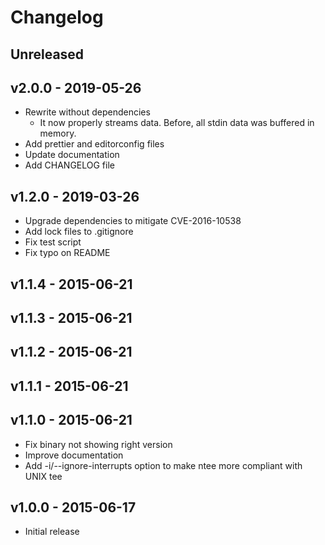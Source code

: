 # Changelog

## Unreleased


## v2.0.0 - 2019-05-26

- Rewrite without dependencies
  - It now properly streams data. Before, all stdin data was buffered in memory.
- Add prettier and editorconfig files
- Update documentation
- Add CHANGELOG file


## v1.2.0 - 2019-03-26

- Upgrade dependencies to mitigate CVE-2016-10538
- Add lock files to .gitignore
- Fix test script
- Fix typo on README


## v1.1.4 - 2015-06-21
## v1.1.3 - 2015-06-21
## v1.1.2 - 2015-06-21
## v1.1.1 - 2015-06-21
## v1.1.0 - 2015-06-21

- Fix binary not showing right version
- Improve documentation
- Add -i/--ignore-interrupts option to make ntee more compliant with UNIX tee


## v1.0.0 - 2015-06-17

- Initial release
